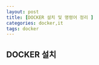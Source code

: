 ```yaml
---
layout: post
title: [DOCKER 설치 및 명령어 정리 ]
categories: docker,it
tags: docker
---
```


## DOCKER 설치